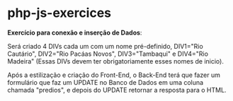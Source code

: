 # php-js-exercices

**Exercício para conexão e inserção de Dados**:
<p>Será criado 4 DIVs cada um com um nome pré-definido, DIV1="Rio Cautário", DIV2="Rio Pacáas Novos", DIV3="Tambaqui" e DIV4="Rio Madeira" (Essas DIVs devem ter obrigatoriamente esses nomes de inicio).</p>
<p>Após a estilização e criação do Front-End, o Back-End terá que fazer um formulário que faz um UPDATE no Banco de Dados em uma coluna chamada "predios", e depois do UPDATE retornar a resposta para o HTML.</p>
